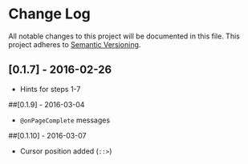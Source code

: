 # Change Log
All notable changes to this project will be documented in this file.
This project adheres to [Semantic Versioning](http://semver.org/).

## [0.1.7] - 2016-02-26
- Hints for steps 1-7

##[0.1.9] - 2016-03-04
- `@onPageComplete` messages

##[0.1.10] - 2016-03-07
- Cursor position added (`::>`)
